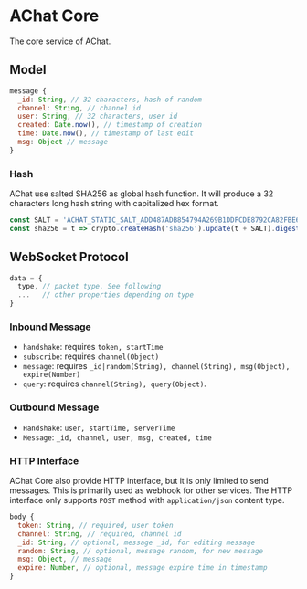 # AChat Core

The core service of AChat.

## Model

```js
message {
  _id: String, // 32 characters, hash of random
  channel: String, // channel id
  user: String, // 32 characters, user id
  created: Date.now(), // timestamp of creation
  time: Date.now(), // timestamp of last edit
  msg: Object // message
}
```

### Hash

AChat use salted SHA256 as global hash function. It will produce a 32 characters long hash string with capitalized hex format.

```js
const SALT = 'ACHAT_STATIC_SALT_ADD487ADB854794A269B1DDFCDE8792CA82FBE6FA7D45956A8E2EF0839609D71'
const sha256 = t => crypto.createHash('sha256').update(t + SALT).digest('hex').toUpperCase()
```

## WebSocket Protocol

```js
data = {
  type, // packet type. See following
  ...   // other properties depending on type
}
```

### Inbound Message

- `handshake`: requires `token, startTime`
- `subscribe`: requires `channel(Object)`
- `message`: requires `_id|random(String), channel(String), msg(Object), expire(Number)`
- `query`: requires `channel(String), query(Object)`.

### Outbound Message

- `Handshake`: `user, startTime, serverTime`
- `Message`: `_id, channel, user, msg, created, time`

### HTTP Interface

AChat Core also provide HTTP interface, but it is only limited to send messages. This is primarily used as webhook for other services. The HTTP interface only supports `POST` method with `application/json` content type.

```js
body {
  token: String, // required, user token
  channel: String, // required, channel id
  _id: String, // optional, message _id, for editing message
  random: String, // optional, message random, for new message
  msg: Object, // message
  expire: Number, // optional, message expire time in timestamp
}
```

